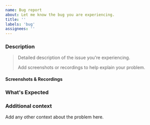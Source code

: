 ```yaml
---
name: Bug report
about: Let me know the bug you are experiencing.
title: ''
labels: 'bug'
assignees: ''
---
```


### Description
> Detailed description of the issue you're experiencing.
>
> Add screenshots or recordings to help explain your problem.

#### Screenshots & Recordings

### What's Expected

### Additional context
Add any other context about the problem here.
